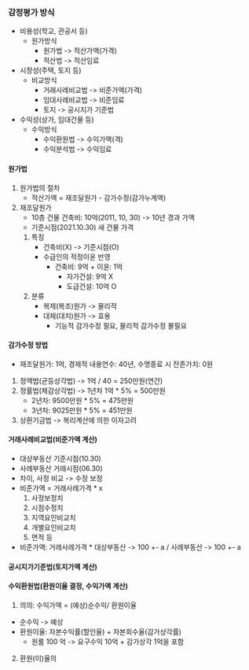 ### 감정평가 방식
- 비용성(학교, 관공서 등) 
    - 원가방식
        - 원가법 -> 적산가액(가격)
        - 적산법 -> 적산임료
- 시장성(주택, 토지 등)
    -  비교방식
        - 거래사례비교법 -> 비준가액(가격)
        - 임대사례비교법 -> 비준임료
        - 토지 -> 공시지가 기준법
- 수익성(상가, 임대건물 등)
    - 수익방식
        - 수익환원법 -> 수익가액(격)
        - 수익분석법 -> 수익임료
#### 원가법
1. 원가법의 절차
    - 적산가액 = 재조달원가 - 감가수정(감가누계액)
2. 재조달원가
    - 10층 건물 건축비: 10억(2011, 10, 30) -> 10년 경과 가액
    - 기준시점(2021.10.30) 새 건물 가격
    1. 특징
        - 건축비(X) -> 기준시점(O)
        - 수급인의 적정이윤 반영
            - 건축비: 9억 + 이윤: 1억
                - 자가건설: 9억 X
                - 도급건설: 10억 O
    2. 분류
        - 복제(복조)원가 -> 물리적
        - 대체(대치)원가 -> 효용
            - 기능적 감가수정 필요, 물리적 감가수정 불필요
#### 감가수정 방법
- 재조달원가: 1억, 경제적 내용연수: 40년, 수명종료 시 잔존가치: 0원
1. 정액법(균등상각법) -> 1억 / 40 = 250만원(연간)
2. 정률법(체감상각법) -> 1년차 1억 * 5% = 500만원
    - 2년차: 9500만원 * 5% = 475만원
    - 3년차: 9025만원 * 5% = 451만원
3. 상환기금법 -> 복리계산에 의한 이자고려
#### 거래사례비교법(비준가액 계산)
- 대상부동산 기준시점(10.30)
- 사례부동산 거래시점(06.30)
- 차이, 사정 비교 -> 수정 보정
- 비준가액 = 거래사례가격 * x
    1. 사정보정치
    2. 시점수정치
    3. 지역요인비교치
    4. 개별요인비교치
    5. 면적 등
- 비준가액: 거래사례가격 * 대상부동산 -> 100 +- a / 사례부동산 -> 100 +- a
#### 공시지가기준법(토지가액 계산)
#### 수익환원법(환원이율 결정, 수익가액 계산)
1. 의의: 수익가액 = (예상)순수익/ 환원이율
- 순수익 -> 예상
- 환원이율: 자본수익률(할인율) + 자본회수율(감가상각률)
    - 원룸 100 억 -> 요구수익 10억 + 감가상각 1억을 포함
2. 환원(이)율의